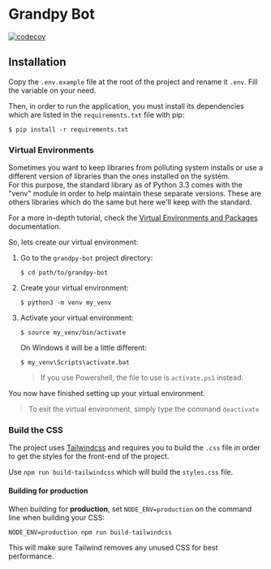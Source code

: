 # Grandpy Bot

[![codecov](https://codecov.io/gh/Dylamn/grandpy-bot/branch/develop/graph/badge.svg?token=P2LSFZLB2S)](https://codecov.io/gh/Dylamn/grandpy-bot)

## Installation
Copy the ``.env.example`` file at the root of the project and rename it ``.env``.
Fill the variable on your need.

Then, in order to run the application, you must install its dependencies which are
listed in the ``requirements.txt`` file with pip:
````shell
$ pip install -r requirements.txt
````

### Virtual Environments
Sometimes you want to keep libraries from polluting system installs 
or use a different version of libraries than the ones installed on the system.  
For this purpose, the standard library as of Python 3.3 comes with the "venv" 
module in order to help maintain these separate versions.
These are others libraries which do the same but here we'll keep with the standard.

For a more in-depth tutorial, 
check the [Virtual Environments and Packages](https://docs.python.org/3/tutorial/venv.html) documentation.

So, lets create our virtual environment:
1. Go to the ``grandpy-bot`` project directory:
    ```shell
    $ cd path/to/grandpy-bot
    ```
2. Create your virtual environment:
    ```shell
    $ python3 -m venv my_venv
    ```
3. Activate your virtual environment:
    ```shell
    $ source my_venv/bin/activate
    ```
    On Windows it will be a little different:
    ```shell
    $ my_venv\Scripts\activate.bat
    ```
   > If you use Powershell, the file to use is ``activate.ps1`` instead.

You now have finished setting up your virtual environment.

> To exit the virtual environment, simply type the command ``deactivate``

### Build the CSS
The project uses [Tailwindcss](https://tailwindcss.com/) and requires you to build the `.css` file in order
to get the styles for the front-end of the project.

Use ``npm run build-tailwindcss`` which will build the ``styles.css`` file.

#### Building for production
When building for **production**, 
set ``NODE_ENV=production`` on the command line when building your CSS:
````shell
NODE_ENV=production npm run build-tailwindcss
````
This will make sure Tailwind removes any unused CSS for best performance.

